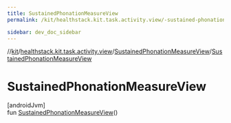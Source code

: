 ```yaml
---
title: SustainedPhonationMeasureView
permalink: /kit/healthstack.kit.task.activity.view/-sustained-phonation-measure-view/-sustained-phonation-measure-view.html

sidebar: dev_doc_sidebar
---
```

//[kit](../../../kit.html)/[healthstack.kit.task.activity.view](../index.html)/[SustainedPhonationMeasureView](index.html)/[SustainedPhonationMeasureView](-sustained-phonation-measure-view.html)



# SustainedPhonationMeasureView



[androidJvm]\
fun [SustainedPhonationMeasureView](-sustained-phonation-measure-view.html)()




